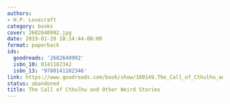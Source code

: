 ```yaml
---
authors:
- H.P. Lovecraft
category: books
cover: 2682640992.jpg
date: 2019-01-20 18:14:44-08:00
format: paperback
ids:
  goodreads: '2682640992'
  isbn_10: 0141182342
  isbn_13: '9780141182346'
link: https://www.goodreads.com/book/show/160149.The_Call_of_Cthulhu_and_Other_Weird_Stories
status: abandoned
title: The Call of Cthulhu and Other Weird Stories
---
```

